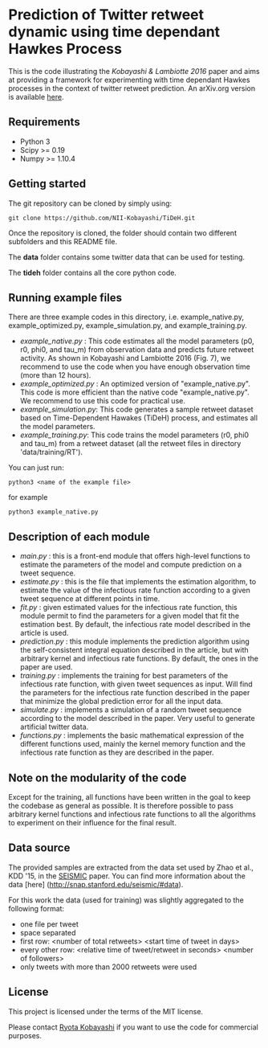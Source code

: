 # Prediction of Twitter retweet dynamic using time dependant Hawkes Process

This is the code illustrating the *Kobayashi & Lambiotte 2016* paper and aims at
providing a framework for experimenting with time dependant Hawkes processes in
the context of twitter retweet prediction. An arXiv.org version is available 
[here](https://arxiv.org/abs/1603.09449).

## Requirements

 - Python 3
 - Scipy >= 0.19
 - Numpy >= 1.10.4

## Getting started

The git repository can be cloned by simply using:

    git clone https://github.com/NII-Kobayashi/TiDeH.git

Once the repository is cloned, the folder should contain two different
subfolders and this README file.

The **data** folder contains some twitter data that can be used for testing.

The **tideh** folder contains all the core python code.

## Running example files

There are three example codes in this directory, i.e. example_native.py, example_optimized.py, example_simulation.py, 
and example_training.py.

- *example_native.py* : This code estimates all the model parameters (p0, r0, phi0, and tau_m) from observation data 
and predicts future retweet activity. As shown in Kobayashi and Lambiotte 2016 (Fig. 7), we recommend to use the code 
when you have enough observation time (more than 12 hours).
- *example_optimized.py* : An optimized version of "example_native.py". This code is more efficient than the native code
"example_native.py". We recommend to use this code for practical use.
- *example_simulation.py*:  This code generates a sample retweet dataset based on Time-Dependent Hawakes (TiDeH) 
process, and estimates all the model parameters.
- *example_training.py*: This code trains the model parameters (r0, phi0 and tau_m) from a retweet dataset (all the 
retweet files in directory 'data/training/RT').

You can just run:

    python3 <name of the example file>
    
for example
    
    python3 example_native.py

## Description of each module

 - *main.py* : this is a front-end module that offers high-level functions to
   estimate the parameters of the model and compute prediction on a tweet
   sequence.
 - *estimate.py* : this is the file that implements the estimation algorithm, to
   estimate the value of the infectious rate function according to a given tweet
   sequence at different points in time.
 - *fit.py* : given estimated values for the infectious rate function, this
   module permit to find the parameters for a given model that fit the
   estimation best. By default, the infectious rate model described in the
   article is used.
 - *prediction.py* : this module implements the prediction algorithm using the
   self-consistent integral equation described in the article, but with
   arbitrary kernel and infectious rate functions. By default, the ones in the
   paper are used.
 - *training.py* : implements the training for best parameters of the infectious
   rate function, with given tweet sequences as input. Will find the parameters
   for the infectious rate function described in the paper that minimize the
   global prediction error for all the input data.
 - *simulate.py* : implements a simulation of a random tweet sequence according
   to the model described in the paper. Very useful to generate artificial
   twitter data.
 - *functions.py* : implements the basic mathematical expression of the
   different functions used, mainly the kernel memory function and the
   infectious rate function as they are described in the paper.

## Note on the modularity of the code

Except for the training, all functions have been written in the goal to keep the
codebase as general as possible. It is therefore possible to pass arbitrary
kernel functions and infectious rate functions to all the algorithms to
experiment on their influence for the final result.

## Data source

The provided samples are extracted from the data set used by Zhao et al., 
KDD '15, in the [SEISMIC](http://snap.stanford.edu/seismic/seismic.pdf) paper. 
You can find more information about the data [here] 
(http://snap.stanford.edu/seismic/#data).

For this work the data (used for training) was slightly aggregated to the 
following format:
- one file per tweet
- space separated
- first row: \<number of total retweets\> \<start time of tweet in days\>
- every other row: \<relative time of tweet/retweet in seconds\> \<number of followers\>
- only tweets with more than 2000 retweets were used

## License

This project is licensed under the terms of the MIT license.

Please contact [Ryota Kobayashi](http://www.hk.k.u-tokyo.ac.jp/r-koba/en/contact.html) if you want to use the code for commercial purposes.
